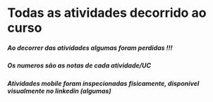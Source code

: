 # Todas as atividades decorrido ao curso 
#####  *Ao decorrer das atividades algumas foram perdidas !!!* 
#####  *Os numeros são as notas de cada atividade/UC*
#####  *Atividades mobile foram inspecionadas fisicamente, disponivel visualmente no linkedin (algumas)*
